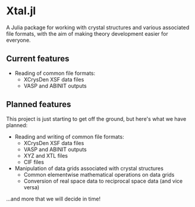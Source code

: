 # Xtal.jl

A Julia package for working with crystal structures and various associated file formats, with the
aim of making theory development easier for everyone.

## Current features

* Reading of common file formats:
     + XCrysDen XSF data files
     + VASP and ABINIT outputs

## Planned features

This project is just starting to get off the ground, but here's what we have planned:

 * Reading and writing of common file formats:
     + XCrysDen XSF data files
     + VASP and ABINIT outputs
     + XYZ and XTL files
     + CIF files
 * Manipulation of data grids associated with crystal structures
     + Common elementwise mathematical operations on data grids
     + Conversion of real space data to reciprocal space data (and vice versa)
     
...and more that we will decide in time!
